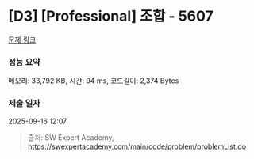 # [D3] [Professional] 조합 - 5607 

[문제 링크](https://swexpertacademy.com/main/code/problem/problemDetail.do?contestProbId=AWXGKdbqczEDFAUo) 

### 성능 요약

메모리: 33,792 KB, 시간: 94 ms, 코드길이: 2,374 Bytes

### 제출 일자

2025-09-16 12:07



> 출처: SW Expert Academy, https://swexpertacademy.com/main/code/problem/problemList.do